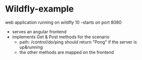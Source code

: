 # Wildfly-example
web application running on wildfly 10
-starts on port 8080
- serves an angular frontend
- implements Get & Post methods for the scenario
  - path: /control/do/ping should return "Pong" if the server is up&running 
  - the other methods are mapped on the frontend

